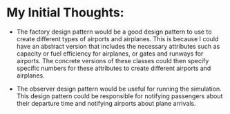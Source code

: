 # My Initial Thoughts:

- The factory design pattern would be a good design pattern to use to create different types of airports and airplanes. This is because I could have an abstract version that includes the necessary attributes such as capacity or fuel efficiency for airplanes, or gates and runways for airports. The concrete versions of these classes could then specify specific numbers for these attributes to create different airports and airplanes.

- The observer design pattern would be useful for running the simulation. This design pattern could be responsible for notifying passengers about their departure time and notifying airports about plane arrivals.
